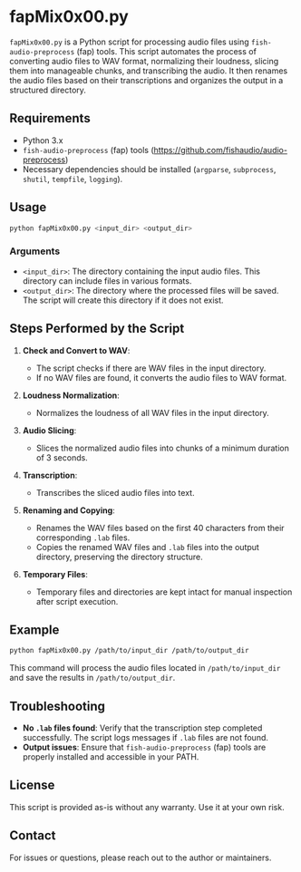 # fapMix0x00.py

`fapMix0x00.py` is a Python script for processing audio files using `fish-audio-preprocess` (fap) tools. This script automates the process of converting audio files to WAV format, normalizing their loudness, slicing them into manageable chunks, and transcribing the audio. It then renames the audio files based on their transcriptions and organizes the output in a structured directory.

## Requirements

- Python 3.x
- `fish-audio-preprocess` (fap) tools (https://github.com/fishaudio/audio-preprocess)
- Necessary dependencies should be installed (`argparse`, `subprocess`, `shutil`, `tempfile`, `logging`).

## Usage

```bash
python fapMix0x00.py <input_dir> <output_dir>
```

### Arguments

- `<input_dir>`: The directory containing the input audio files. This directory can include files in various formats.
- `<output_dir>`: The directory where the processed files will be saved. The script will create this directory if it does not exist.

## Steps Performed by the Script

1. **Check and Convert to WAV**:
   - The script checks if there are WAV files in the input directory.
   - If no WAV files are found, it converts the audio files to WAV format.

2. **Loudness Normalization**:
   - Normalizes the loudness of all WAV files in the input directory.

3. **Audio Slicing**:
   - Slices the normalized audio files into chunks of a minimum duration of 3 seconds.

4. **Transcription**:
   - Transcribes the sliced audio files into text.

5. **Renaming and Copying**:
   - Renames the WAV files based on the first 40 characters from their corresponding `.lab` files.
   - Copies the renamed WAV files and `.lab` files into the output directory, preserving the directory structure.

6. **Temporary Files**:
   - Temporary files and directories are kept intact for manual inspection after script execution.

## Example

```bash
python fapMix0x00.py /path/to/input_dir /path/to/output_dir
```

This command will process the audio files located in `/path/to/input_dir` and save the results in `/path/to/output_dir`.

## Troubleshooting

- **No `.lab` files found**: Verify that the transcription step completed successfully. The script logs messages if `.lab` files are not found.
- **Output issues**: Ensure that `fish-audio-preprocess` (fap) tools are properly installed and accessible in your PATH.

## License

This script is provided as-is without any warranty. Use it at your own risk.

## Contact

For issues or questions, please reach out to the author or maintainers.
